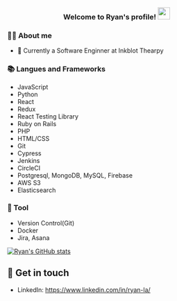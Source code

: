 <h3 align="center">
  Welcome to Ryan's profile!
  <img src="https://media.giphy.com/media/hvRJCLFzcasrR4ia7z/giphy.gif" width="28">
</h3>

### 👨‍💻 About me
- 🔭 Currently a Software Enginner at Inkblot Thearpy 

### 📚 Langues and Frameworks
- JavaScript
- Python
- React
- Redux
- React Testing Library
- Ruby on Rails
- PHP
- HTML/CSS
- Git
- Cypress
- Jenkins
- CircleCI
- Postgresql, MongoDB, MySQL, Firebase
- AWS S3
- Elasticsearch

### 🔧 Tool
- Version Control(Git)
- Docker
- Jira, Asana
  
[![Ryan's GitHub stats](https://github-readme-stats.vercel.app/api?username=ryanwla)](https://github.com/ryanwla/github-readme-stats)

  
## 🔗 Get in touch
- LinkedIn: https://www.linkedin.com/in/ryan-la/